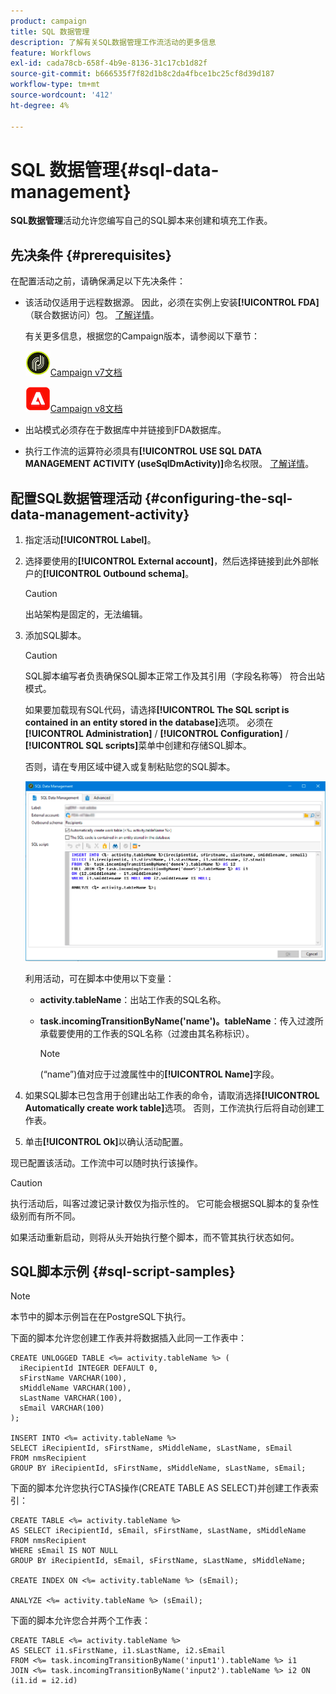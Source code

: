 ```yaml
---
product: campaign
title: SQL 数据管理
description: 了解有关SQL数据管理工作流活动的更多信息
feature: Workflows
exl-id: cada78cb-658f-4b9e-8136-31c17cb1d82f
source-git-commit: b666535f7f82d1b8c2da4fbce1bc25cf8d39d187
workflow-type: tm+mt
source-wordcount: '412'
ht-degree: 4%

---
```


# SQL 数据管理{#sql-data-management}



**SQL数据管理**&#x200B;活动允许您编写自己的SQL脚本来创建和填充工作表。

## 先决条件 {#prerequisites}

在配置活动之前，请确保满足以下先决条件：

* 该活动仅适用于远程数据源。 因此，必须在实例上安装&#x200B;**[!UICONTROL FDA]** （联合数据访问）包。 [了解详情](../../installation/using/about-fda.md)。

  有关更多信息，根据您的Campaign版本，请参阅以下章节：

  ![](assets/do-not-localize/v7.jpeg)[Campaign v7文档](../../installation/using/about-fda.md)

  ![](assets/do-not-localize/v8.png)[Campaign v8文档](https://experienceleague.adobe.com/docs/campaign/campaign-v8/connect/fda.html?lang=zh-Hans)

* 出站模式必须存在于数据库中并链接到FDA数据库。
* 执行工作流的运算符必须具有&#x200B;**[!UICONTROL USE SQL DATA MANAGEMENT ACTIVITY (useSqlDmActivity)]**&#x200B;命名权限。 [了解详情](../../platform/using/access-management-named-rights.md)。

## 配置SQL数据管理活动 {#configuring-the-sql-data-management-activity}

1. 指定活动&#x200B;**[!UICONTROL Label]**。
1. 选择要使用的&#x200B;**[!UICONTROL External account]**，然后选择链接到此外部帐户的&#x200B;**[!UICONTROL Outbound schema]**。

   >[!CAUTION]
   >
   >出站架构是固定的，无法编辑。

1. 添加SQL脚本。

   >[!CAUTION]
   >
   >SQL脚本编写者负责确保SQL脚本正常工作及其引用（字段名称等） 符合出站模式。

   如果要加载现有SQL代码，请选择&#x200B;**[!UICONTROL The SQL script is contained in an entity stored in the database]**&#x200B;选项。 必须在&#x200B;**[!UICONTROL Administration]** / **[!UICONTROL Configuration]** / **[!UICONTROL SQL scripts]**&#x200B;菜单中创建和存储SQL脚本。

   否则，请在专用区域中键入或复制粘贴您的SQL脚本。

   ![](assets/sql_datamanagement.png)

   利用活动，可在脚本中使用以下变量：

   * **activity.tableName**：出站工作表的SQL名称。
   * **task.incomingTransitionByName(&#39;name&#39;)。tableName**：传入过渡所承载要使用的工作表的SQL名称（过渡由其名称标识）。

     >[!NOTE]
     >
     >(“name”)值对应于过渡属性中的&#x200B;**[!UICONTROL Name]**&#x200B;字段。

1. 如果SQL脚本已包含用于创建出站工作表的命令，请取消选择&#x200B;**[!UICONTROL Automatically create work table]**&#x200B;选项。 否则，工作流执行后将自动创建工作表。
1. 单击&#x200B;**[!UICONTROL Ok]**&#x200B;以确认活动配置。

现已配置该活动。工作流中可以随时执行该操作。

>[!CAUTION]
>
>执行活动后，叫客过渡记录计数仅为指示性的。 它可能会根据SQL脚本的复杂性级别而有所不同。
>  
>如果活动重新启动，则将从头开始执行整个脚本，而不管其执行状态如何。

## SQL脚本示例 {#sql-script-samples}

>[!NOTE]
>
>本节中的脚本示例旨在在PostgreSQL下执行。

下面的脚本允许您创建工作表并将数据插入此同一工作表中：

```
CREATE UNLOGGED TABLE <%= activity.tableName %> (
  iRecipientId INTEGER DEFAULT 0,
  sFirstName VARCHAR(100),
  sMiddleName VARCHAR(100),
  sLastName VARCHAR(100),
  sEmail VARCHAR(100)
);

INSERT INTO <%= activity.tableName %>
SELECT iRecipientId, sFirstName, sMiddleName, sLastName, sEmail
FROM nmsRecipient
GROUP BY iRecipientId, sFirstName, sMiddleName, sLastName, sEmail;
```

下面的脚本允许您执行CTAS操作(CREATE TABLE AS SELECT)并创建工作表索引：

```
CREATE TABLE <%= activity.tableName %>
AS SELECT iRecipientId, sEmail, sFirstName, sLastName, sMiddleName
FROM nmsRecipient
WHERE sEmail IS NOT NULL
GROUP BY iRecipientId, sEmail, sFirstName, sLastName, sMiddleName;

CREATE INDEX ON <%= activity.tableName %> (sEmail);

ANALYZE <%= activity.tableName %> (sEmail);
```

下面的脚本允许您合并两个工作表：

```
CREATE TABLE <%= activity.tableName %>
AS SELECT i1.sFirstName, i1.sLastName, i2.sEmail
FROM <%= task.incomingTransitionByName('input1').tableName %> i1
JOIN <%= task.incomingTransitionByName('input2').tableName %> i2 ON (i1.id = i2.id)
```
